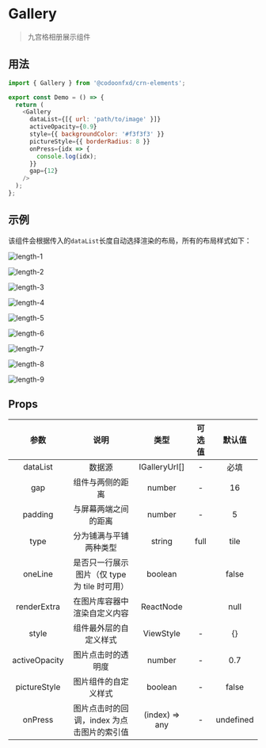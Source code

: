 # Gallery

> 九宫格相册展示组件

## 用法

```javascript
import { Gallery } from '@codoonfxd/crn-elements';

export const Demo = () => {
  return (
    <Gallery
      dataList={[{ url: 'path/to/image' }]}
      activeOpacity={0.9}
      style={{ backgroundColor: '#f3f3f3' }}
      pictureStyle={{ borderRadius: 8 }}
      onPress={idx => {
        console.log(idx);
      }}
      gap={12}
    />
  );
};
```

## 示例

该组件会根据传入的`dataList`长度自动选择渲染的布局，所有的布局样式如下：

![length-1](../_images/elements/gallery/pic-length-1.png)

![length-2](../_images/elements/gallery/pic-length-2.png)

![length-3](../_images/elements/gallery/pic-length-3.png)

![length-4](../_images/elements/gallery/pic-length-4.png)

![length-5](../_images/elements/gallery/pic-length-5.png)

![length-6](../_images/elements/gallery/pic-length-6.png)

![length-7](../_images/elements/gallery/pic-length-7.png)

![length-8](../_images/elements/gallery/pic-length-8.png)

![length-9](../_images/elements/gallery/pic-length-9.png)

## Props

|     参数      |                     说明                     |      类型      | 可选值 |  默认值   |
| :-----------: | :------------------------------------------: | :------------: | :----: | :-------: |
|   dataList    |                    数据源                    | IGalleryUrl[]  |   -    |   必填    |
|      gap      |               组件与两侧的距离               |     number     |   -    |    16     |
|    padding    |             与屏幕两端之间的距离             |     number     |   -    |     5     |
|     type      |            分为铺满与平铺两种类型            |     string     |  full  |   tile    | full |
|    oneLine    | 是否只一行展示图片（仅 type 为 tile 时可用） |    boolean     |        |   false   |
|  renderExtra  |         在图片库容器中渲染自定义内容         |   ReactNode    |        |   null    |
|     style     |            组件最外层的自定义样式            |   ViewStyle    |   -    |    {}     |
| activeOpacity |              图片点击时的透明度              |     number     |   -    |    0.7    |
| pictureStyle  |             图片组件的自定义样式             |    boolean     |   -    |   false   |
|    onPress    |  图片点击时的回调，index 为点击图片的索引值  | (index) => any |   -    | undefined |
